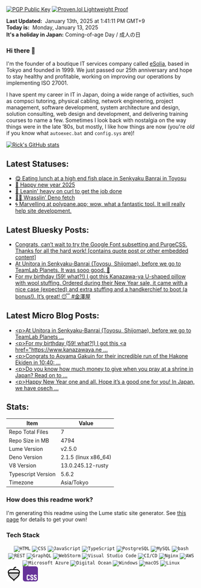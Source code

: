 [![PGP Public Key](https://img.shields.io/badge/PGP-Public_Key-orange?style=flat-square&logo=monkey%20tie)](https://cogley.jp/pgp) [![Proven.lol Lightweight Proof](https://img.shields.io/badge/Proven.lol-Lightweight_Proof-green?style=flat-square&logo=cachet)](https://proven.lol/6265e6)  
  
**Last Updated:**&nbsp; January 13th, 2025 at 1:41:11 PM GMT+9  
**Today is:**&nbsp; Monday, January 13, 2025  
**It's a holiday in Japan:**&nbsp;Coming-of-age Day / 成人の日
### Hi there 👋

I'm the founder of a boutique IT services company called [eSolia](https://esolia.com), based in Tokyo and founded in 1999. We just passed our 25th anniversary and hope to stay healthy and profitable, working on improving our operations by implementing ISO 27001.  

I have spent my career in IT in Japan, doing a wide range of activities, such as compsci tutoring, physical cabling, network engineering, project management, software development, system architecture and design, solution consulting, web design and development, and delivering training courses to name a few. Sometimes I look back with nostalgia on the way things were in the late ’80s, but mostly, I like how things are now (you're _old_ if you know what `autoexec.bat` and `config.sys` are)! 

[![Rick's GitHub stats](https://github-readme-stats.vercel.app/api?username=rickcogley&show_icons=true&theme=transparent)](https://github.com/anuraghazra/github-readme-stats)

## Latest Statuses:
* [😋 Eating lunch at a high end fish place in Senkyaku Banrai in Toyosu](https://rick.status.lol/6781e8d4892e8)
* [🎍 Happy new year 2025](https://rick.status.lol/6774f860dcccc)
* [🥌 Leanin&#039; heavy on curl to get the job done](https://rick.status.lol/67504093d5cd6)
* [🤼‍♂️ Wrasslin’ Deno fetch](https://rick.status.lol/674f018d15a26)
* [🌀 Marvelling at polypane.app; wow, what a fantastic tool. It will really help site development.](https://rick.status.lol/674d6dc717a34)

## Latest Bluesky Posts:
* [Congrats, can’t wait to try the Google Font subsetting and PurgeCSS. Thanks for all the hard work!&#xA;&#xA;[contains quote post or other embedded content]](https://bsky.app/profile/cogley.jp/post/3lfifbh7qms2c)
* [At Unitora in Senkyaku-Banrai (Toyosu, Shijomae), before we go to TeamLab Planets. It was sooo good. 🍣](https://bsky.app/profile/cogley.jp/post/3lfgtccxcmm2o)
* [For my birthday (59! what?!) I got this Kanazawa-ya U-shaped pillow with wool stuffing. Ordered during their New Year sale, it came with a nice case (expected) and extra stuffing and a handkerchief to boot (a bonus!). It’s great! 😴 #金澤屋](https://bsky.app/profile/cogley.jp/post/3lf52vsmnkq2k)

## Latest Micro Blog Posts:
* [&lt;p&gt;At Unitora in Senkyaku-Banrai (Toyosu, Shijomae), before we go to TeamLab Planets ...](http://rickcogley.micro.blog/2025/01/11/at-unitora-in-senkyakubanrai-toyosu.html)
* [&lt;p&gt;For my birthday (59! what?!) I got this &lt;a href=&#34;https://www.kanazawaya.ne ...](http://rickcogley.micro.blog/2025/01/07/for-my-birthday-what-i.html)
* [&lt;p&gt;Congrats to Aoyama Gakuin for their incredible run of the Hakone Ekiden in 10:40: ...](http://rickcogley.micro.blog/2025/01/03/congrats-to-aoyama-gakuin-for.html)
* [&lt;p&gt;Do you know how much money to give when you pray at a shrine in Japan? Read on to ...](http://rickcogley.micro.blog/2025/01/01/japan-shrine-donation-amounts.html)
* [&lt;p&gt;Happy New Year one and all. Hope it’s a good one for you! In Japan, we have osech ...](http://rickcogley.micro.blog/2025/01/01/happy-new-year-one-and.html)

## Stats:

| Item | Value |
| --- | --- |
| Repo Total Files | 7 |
| Repo Size in MB | 4794 |
| Lume Version | v2.5.0 |
| Deno Version | 2.1.5 (linux x86_64) |
| V8 Version | 13.0.245.12-rusty |
| Typescript Version | 5.6.2 |
| Timezone | Asia/Tokyo |

### How does this readme work? 

I'm generating this readme using the Lume static site generator. See [this page](https://rickcogley.github.io/rickcogley/) for details to get your own! 

### Tech Stack

<div align="center">
	<code><img width="30" src="https://user-images.githubusercontent.com/25181517/192158954-f88b5814-d510-4564-b285-dff7d6400dad.png" alt="HTML" title="HTML"/></code>
	<code><img width="30" src="https://user-images.githubusercontent.com/25181517/183898674-75a4a1b1-f960-4ea9-abcb-637170a00a75.png" alt="CSS" title="CSS"/></code>
	<code><img width="30" src="https://user-images.githubusercontent.com/25181517/117447155-6a868a00-af3d-11eb-9cfe-245df15c9f3f.png" alt="JavaScript" title="JavaScript"/></code>
	<code><img width="30" src="https://user-images.githubusercontent.com/25181517/183890598-19a0ac2d-e88a-4005-a8df-1ee36782fde1.png" alt="TypeScript" title="TypeScript"/></code>
	<code><img width="30" src="https://user-images.githubusercontent.com/25181517/117208740-bfb78400-adf5-11eb-97bb-09072b6bedfc.png" alt="PostgreSQL" title="PostgreSQL"/></code>
	<code><img width="30" src="https://user-images.githubusercontent.com/25181517/183896128-ec99105a-ec1a-4d85-b08b-1aa1620b2046.png" alt="MySQL" title="MySQL"/></code>
	<code><img width="30" src="https://user-images.githubusercontent.com/25181517/192158606-7c2ef6bd-6e04-47cf-b5bc-da2797cb5bda.png" alt="bash" title="bash"/></code>
	<code><img width="30" src="https://user-images.githubusercontent.com/25181517/192107858-fe19f043-c502-4009-8c47-476fc89718ad.png" alt="REST" title="REST"/></code>
	<code><img width="30" src="https://user-images.githubusercontent.com/25181517/192107856-aa92c8b1-b615-47c3-9141-ed0d29a90239.png" alt="GraphQL" title="GraphQL"/></code>
	<code><img width="30" src="https://user-images.githubusercontent.com/25181517/192108893-b1eed3c7-b2c4-4e1c-9e9f-c7e83637b33d.png" alt="WebStorm" title="WebStorm"/></code>
	<code><img width="30" src="https://user-images.githubusercontent.com/25181517/192108891-d86b6220-e232-423a-bf5f-90903e6887c3.png" alt="Visual Studio Code" title="Visual Studio Code"/></code>
	<code><img width="30" src="https://user-images.githubusercontent.com/25181517/183868728-b2e11072-00a5-47e2-8a4e-4ebbb2b8c554.png" alt="CI/CD" title="CI/CD"/></code>
	<code><img width="30" src="https://user-images.githubusercontent.com/25181517/183345125-9a7cd2e6-6ad6-436f-8490-44c903bef84c.png" alt="Nginx" title="Nginx"/></code>
	<code><img width="30" src="https://user-images.githubusercontent.com/25181517/183896132-54262f2e-6d98-41e3-8888-e40ab5a17326.png" alt="AWS" title="AWS"/></code>
	<code><img width="30" src="https://user-images.githubusercontent.com/25181517/183911544-95ad6ba7-09bf-4040-ac44-0adafedb9616.png" alt="Microsoft Azure" title="Microsoft Azure"/></code>
	<code><img width="30" src="https://github.com/user-attachments/assets/f3bee16b-3609-489f-9445-d08c0a52468b" alt="Digital Ocean" title="Digital Ocean"/></code>
	<code><img width="30" src="https://user-images.githubusercontent.com/25181517/186884150-05e9ff6d-340e-4802-9533-2c3f02363ee3.png" alt="Windows" title="Windows"/></code>
	<code><img width="30" src="https://user-images.githubusercontent.com/25181517/186884152-ae609cca-8cf1-4175-8d60-1ce1fa078ca2.png" alt="macOS" title="macOS"/></code>
	<code><img width="30" src="https://github.com/marwin1991/profile-technology-icons/assets/76662862/2481dc48-be6b-4ebb-9e8c-3b957efe69fa" alt="Linux" title="Linux"/></code>
</div>

<img src="/_site/icons/phosphor/acorn-duotone.svg" width="40px">
<img src="/_site/css.svg" width="40px">




